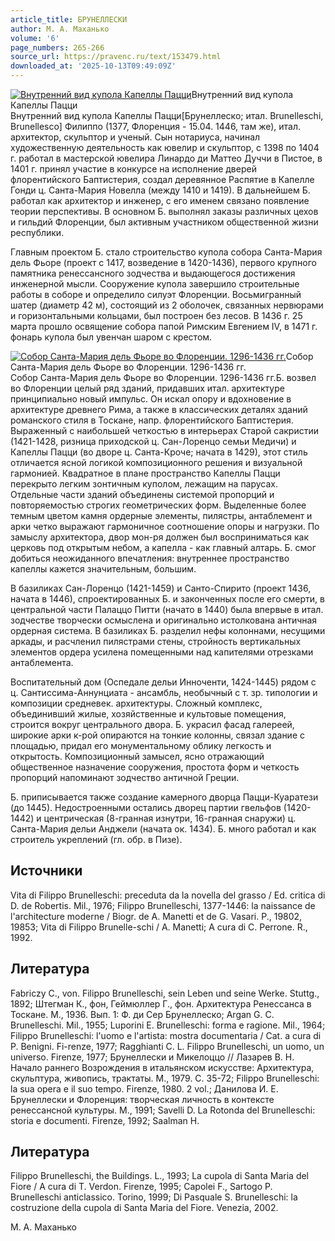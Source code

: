```yaml
---
article_title: БРУНЕЛЛЕСКИ
author: М. А. Маханько
volume: '6'
page_numbers: 265-266
source_url: https://pravenc.ru/text/153479.html
downloaded_at: '2025-10-13T09:49:09Z'
---
```


[![Внутренний вид купола Капеллы Пацци](https://pravenc.ru/data/253/461/1234/i200.jpg "Кликните для увеличения картинки")](https://pravenc.ru/data/253/461/1234/i400.jpg)Внутренний вид купола Капеллы Пацци  
Внутренний вид купола Капеллы Пацци[Брунеллеско; итал. Brunelleschi, Brunellesco] Филиппо (1377, Флоренция - 15.04. 1446, там же), итал. архитектор, скульптор и ученый. Сын нотариуса, начинал художественную деятельность как ювелир и скульптор, с 1398 по 1404 г. работал в мастерской ювелира Линардо ди Маттео Дуччи в Пистое, в 1401 г. принял участие в конкурсе на исполнение дверей флорентийского Баптистерия, создал деревянное Распятие в Капелле Гонди ц. Санта-Мария Новелла (между 1410 и 1419). В дальнейшем Б. работал как архитектор и инженер, с его именем связано появление теории перспективы. В основном Б. выполнял заказы различных цехов и гильдий Флоренции, был активным участником общественной жизни республики.

Главным проектом Б. стало строительство купола собора Санта-Мария дель Фьоре (проект с 1417, возведение в 1420-1436), первого крупного памятника ренессансного зодчества и выдающегося достижения инженерной мысли. Сооружение купола завершило строительные работы в соборе и определило силуэт Флоренции. Восьмигранный шатер (диаметр 42 м), состоящий из 2 оболочек, связанных нервюрами и горизонтальными кольцами, был построен без лесов. В 1436 г. 25 марта прошло освящение собора папой Римским Евгением IV, в 1471 г. фонарь купола был увенчан шаром с крестом.

[![Собор Санта-Мария дель Фьоре во Флоренции. 1296-1436 гг.](https://pravenc.ru/data/901/460/1234/i200.jpg "Кликните для увеличения картинки")](https://pravenc.ru/data/901/460/1234/i400.jpg)Собор Санта-Мария дель Фьоре во Флоренции. 1296-1436 гг.  
Собор Санта-Мария дель Фьоре во Флоренции. 1296-1436 гг.Б. возвел во Флоренции целый ряд зданий, придавших итал. архитектуре принципиально новый импульс. Он искал опору и вдохновение в архитектуре древнего Рима, а также в классических деталях зданий романского стиля в Тоскане, напр. флорентийского Баптистерия. Выраженный с наибольшей четкостью в интерьерах Старой сакристии (1421-1428, ризница приходской ц. Сан-Лоренцо семьи Медичи) и Капеллы Пацци (во дворе ц. Санта-Кроче; начата в 1429), этот стиль отличается ясной логикой композиционного решения и визуальной гармонией. Квадратное в плане пространство Капеллы Пацци перекрыто легким зонтичным куполом, лежащим на парусах. Отдельные части зданий объединены системой пропорций и повторяемостью строгих геометрических форм. Выделенные более темным цветом камня ордерные элементы, пилястры, антаблемент и арки четко выражают гармоничное соотношение опоры и нагрузки. По замыслу архитектора, двор мон-ря должен был восприниматься как церковь под открытым небом, а капелла - как главный алтарь. Б. смог добиться неожиданного впечатления: внутреннее пространство капеллы кажется значительным, большим.

В базиликах Сан-Лоренцо (1421-1459) и Санто-Спирито (проект 1436, начата в 1446), спроектированных Б. и законченных после его смерти, в центральной части Палаццо Питти (начато в 1440) была впервые в итал. зодчестве творчески осмыслена и оригинально истолкована античная ордерная система. В базиликах Б. разделил нефы колоннами, несущими аркады, и расчленил пилястрами стены, стройность вертикальных элементов ордера усилена помещенными над капителями отрезками антаблемента.

Воспитательный дом (Оспедале дельи Инноченти, 1424-1445) рядом с ц. Сантиссима-Аннунциата - ансамбль, необычный с т. зр. типологии и композиции средневек. архитектуры. Сложный комплекс, объединивший жилые, хозяйственные и культовые помещения, строится вокруг центрального двора. Б. украсил фасад галереей, широкие арки к-рой опираются на тонкие колонны, связал здание с площадью, придал его монументальному облику легкость и открытость. Композиционный замысел, ясно отражающий общественное назначение сооружения, простота форм и четкость пропорций напоминают зодчество античной Греции.

Б. приписывается также создание камерного дворца Пацци-Куаратези (до 1445). Недостроенными остались дворец партии гвельфов (1420-1442) и центрическая (8-гранная изнутри, 16-гранная снаружи) ц. Санта-Мария дельи Анджели (начата ок. 1434). Б. много работал и как строитель укреплений (гл. обр. в Пизе).

## Источники

Vita di Filippo Brunelleschi: preceduta da la novella del grasso / Ed. critica di D. de Robertis. Mil., 1976; Filippo Brunelleschi, 1377-1446: la naissance de l'architecture moderne / Biogr. de A. Manetti et de G. Vasari. P., 19802, 19853; Vita di Filippo Brunelle-schi / A. Manetti; A cura di C. Perrone. R., 1992.

## Литература

Fabriczy C., von. Filippo Brunelleschi, sein Leben und seine Werke. Stuttg., 1892; Штегман К., фон, Геймюллер Г., фон. Архитектура Ренессанса в Тоскане. М., 1936. Вып. 1: Ф. ди Сер Брунеллеско; Argan G. С. Brunelleschi. Mil., 1955; Luporini E. Brunelleschi: forma e ragione. Mil., 1964; Filippo Brunelleschi: l'uomo e l'artista: mostra documentaria / Cat. a cura di P. Benigni. Fi-renze, 1977; Ragghianti C. L. Filippo Brunelleschi, un uomo, un universo. Firenze, 1977; Брунеллески и Микелоццо // Лазарев В. Н. Начало раннего Возрождения в итальянском искусстве: Архитектура, скульптура, живопись, трактаты. М., 1979. С. 35-72; Filippo Brunelleschi: la sua opera e il suo tempo. Firenze, 1980. 2 vol.; Данилова И. Е. Брунеллески и Флоренция: творческая личность в контексте ренессансной культуры. М., 1991; Savelli D. La Rotonda del Brunelleschi: storia e documenti. Firenze, 1992; Saalman H.

## Литература

Filippo Brunelleschi, the Buildings. L., 1993; La cupola di Santa Maria del Fiore / A cura di T. Verdon. Firenze, 1995; Capolei F., Sartogo P. Brunelleschi anticlassico. Torino, 1999; Di Pasquale S. Brunelleschi: la costruzione della cupola di Santa Maria del Fiore. Venezia, 2002.

М. А. Маханько
